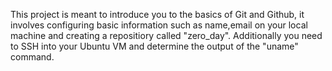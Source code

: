 This project is meant to introduce you to the basics of Git and Github, it involves configuring basic information such as name,email on your local machine and creating a repositiory called "zero_day".  Additionally you need to SSH into your Ubuntu VM and determine the output of the "uname" command.
